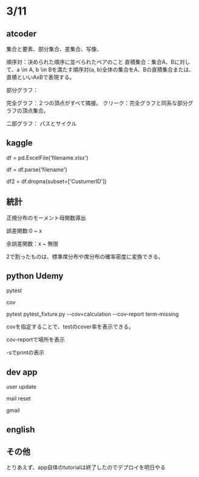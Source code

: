 # 3/11

## atcoder

集合と要素、部分集合、差集合、写像、

順序対：決められた順序に並べられたペアのこと
直積集合：集合A、Bに対して、a \in A, b \in Bを満たす順序対(a, b)全体の集合をA、Bの直積集合または、直積といいAxBで表現する。

部分グラフ：

完全グラフ：２つの頂点がすべて隣接。
クリーク：完全グラフと同系な部分グラフの頂点集合。

二部グラフ：
パスとサイクル


## kaggle

df = pd.ExcelFile('filename.xlsx')

df = df.parse('filename')

df2 = df.dropna(subset=['CustumerID'])


## 統計
正規分布のモーメント母関数導出

誤差関数:0 ~ x

余誤差関数：x ~ 無限

2で割ったものは、標準席分布や席分布の確率密度に変換できる。

## python Udemy

pytest

cov

pytest pytest_fixture.py --cov=calculation --cov-report term-missing

covを指定することで、testのcover率を表示できる。

cov-reportで場所を表示

-sでprintの表示

## dev app
user update

mail reset

gmail 

## english

## その他
とりあえず、app自体のtutorialは終了したのでデプロイを明日やる

